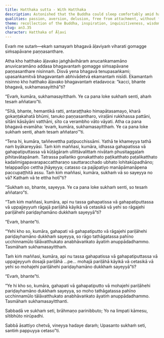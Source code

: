 ```yaml
---
title: Hatthaka sutta - With Hatthaka
description: Astonished that the Buddha could sleep comfortably amid harsh conditions, a layman asks how this is possible. The Buddha contrasts worldly luxury with the serene ease of one whose mind is free from the fevers of lust, aversion, and delusion.
qualities: passion, aversion, delusion, free from attachment, without fear, tranquility
theme: recollection of the Buddha, inspiration, inquisitiveness, wisdom
slug: an3.35
character: Hatthaka of Āḷavi
---
```


Evaṁ me sutaṁ—ekaṁ samayaṁ bhagavā āḷaviyaṁ viharati gomagge siṁsapāvane paṇṇasanthare.

Atha kho hatthako āḷavako jaṅghāvihāraṁ anucaṅkamamāno anuvicaramāno addasa bhagavantaṁ gomagge siṁsapāvane paṇṇasanthare nisinnaṁ. Disvā yena bhagavā tenupasaṅkami; upasaṅkamitvā bhagavantaṁ abhivādetvā ekamantaṁ nisīdi. Ekamantaṁ nisinno kho hatthako āḷavako bhagavantaṁ etadavoca: “kacci, bhante bhagavā, sukhamasayitthā”ti?

“Evaṁ, kumāra, sukhamasayitthaṁ. Ye ca pana loke sukhaṁ senti, ahaṁ tesaṁ aññataro”ti.

“Sītā, bhante, hemantikā ratti, antaraṭṭhako himapātasamayo, kharā gokaṇṭakahatā bhūmi, tanuko paṇṇasantharo, viraḷāni rukkhassa pattāni, sītāni kāsāyāni vatthāni, sīto ca verambho vāto vāyati. Atha ca pana bhagavā evamāha: ‘evaṁ, kumāra, sukhamasayitthaṁ. Ye ca pana loke sukhaṁ senti, ahaṁ tesaṁ aññataro’”ti.

“Tena hi, kumāra, taññevettha paṭipucchissāmi. Yathā te khameyya tathā naṁ byākareyyāsi. Taṁ kiṁ maññasi, kumāra, idhassa gahapatissa vā gahapatiputtassa vā kūṭāgāraṁ ullittāvalittaṁ nivātaṁ phusitaggaḷaṁ pihitavātapānaṁ. Tatrassa pallaṅko gonakatthato paṭikatthato paṭalikatthato kadalimigapavarapaccattharaṇo sauttaracchado ubhato lohitakūpadhāno; telappadīpo cettha jhāyeyya; catasso ca pajāpatiyo manāpāmanāpena paccupaṭṭhitā assu. Taṁ kiṁ maññasi, kumāra, sukhaṁ vā so sayeyya no vā? Kathaṁ vā te ettha hotī”ti?

“Sukhaṁ so, bhante, sayeyya. Ye ca pana loke sukhaṁ senti, so tesaṁ aññataro”ti.

“Taṁ kiṁ maññasi, kumāra, api nu tassa gahapatissa vā gahapatiputtassa vā uppajjeyyuṁ rāgajā pariḷāhā kāyikā vā cetasikā vā yehi so rāgajehi pariḷāhehi pariḍayhamāno dukkhaṁ sayeyyā”ti?

“Evaṁ, bhante”ti.

“Yehi kho so, kumāra, gahapati vā gahapatiputto vā rāgajehi pariḷāhehi pariḍayhamāno dukkhaṁ sayeyya, so rāgo tathāgatassa pahīno ucchinnamūlo tālāvatthukato anabhāvaṅkato āyatiṁ anuppādadhammo. Tasmāhaṁ sukhamasayitthaṁ.

Taṁ kiṁ maññasi, kumāra, api nu tassa gahapatissa vā gahapatiputtassa vā uppajjeyyuṁ dosajā pariḷāhā …pe… mohajā pariḷāhā kāyikā vā cetasikā vā yehi so mohajehi pariḷāhehi pariḍayhamāno dukkhaṁ sayeyyā”ti?

“Evaṁ, bhante”ti.

“Ye hi kho so, kumāra, gahapati vā gahapatiputto vā mohajehi pariḷāhehi pariḍayhamāno dukkhaṁ sayeyya, so moho tathāgatassa pahīno ucchinnamūlo tālāvatthukato anabhāvaṅkato āyatiṁ anuppādadhammo. Tasmāhaṁ sukhamasayitthanti.

Sabbadā ve sukhaṁ seti,
brāhmaṇo parinibbuto;
Yo na limpati kāmesu,
sītibhūto nirūpadhi.

Sabbā āsattiyo chetvā,
vineyya hadaye daraṁ;
Upasanto sukhaṁ seti,
santiṁ pappuyya cetaso”ti.
